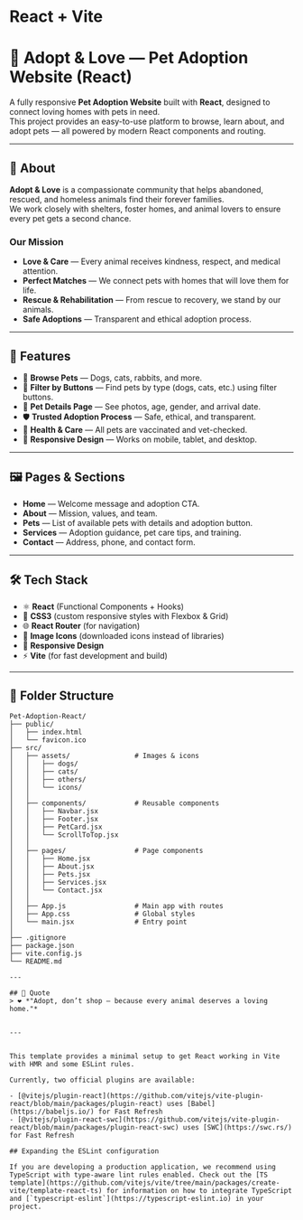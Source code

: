 # React + Vite

# 🐾 Adopt & Love — Pet Adoption Website (React)

A fully responsive **Pet Adoption Website** built with **React**, designed to connect loving homes with pets in need.  
This project provides an easy-to-use platform to browse, learn about, and adopt pets — all powered by modern React components and routing.

---

## 📖 About

**Adopt & Love** is a compassionate community that helps abandoned, rescued, and homeless animals find their forever families.  
We work closely with shelters, foster homes, and animal lovers to ensure every pet gets a second chance.

### Our Mission
- **Love & Care** — Every animal receives kindness, respect, and medical attention.  
- **Perfect Matches** — We connect pets with homes that will love them for life.  
- **Rescue & Rehabilitation** — From rescue to recovery, we stand by our animals.  
- **Safe Adoptions** — Transparent and ethical adoption process.  

---

## 🌟 Features

- 🐶 **Browse Pets** — Dogs, cats, rabbits, and more.  
- 🔘 **Filter by Buttons** — Find pets by type (dogs, cats, etc.) using filter buttons.  
- 📄 **Pet Details Page** — See photos, age, gender, and arrival date.  
- 🛡️ **Trusted Adoption Process** — Safe, ethical, and transparent.  
- 💉 **Health & Care** — All pets are vaccinated and vet-checked.  
- 📱 **Responsive Design** — Works on mobile, tablet, and desktop.  

---

## 🖼️ Pages & Sections

- **Home** — Welcome message and adoption CTA.  
- **About** — Mission, values, and team.  
- **Pets** — List of available pets with details and adoption button.  
- **Services** — Adoption guidance, pet care tips, and training.  
- **Contact** — Address, phone, and contact form.  

---

## 🛠️ Tech Stack

- ⚛️ **React** (Functional Components + Hooks)  
- 🎨 **CSS3** (custom responsive styles with Flexbox & Grid)  
- 🌐 **React Router** (for navigation)  
- 🐾 **Image Icons** (downloaded icons instead of libraries)  
- 📱 **Responsive Design**  
- ⚡ **Vite** (for fast development and build)  

---

## 📂 Folder Structure

```plaintext
Pet-Adoption-React/
├── public/
│   ├── index.html
│   └── favicon.ico
├── src/
│   ├── assets/                # Images & icons
│   │   ├── dogs/
│   │   ├── cats/
│   │   ├── others/
│   │   └── icons/
│   │
│   ├── components/            # Reusable components
│   │   ├── Navbar.jsx
│   │   ├── Footer.jsx
│   │   ├── PetCard.jsx
│   │   └── ScrollToTop.jsx
│   │
│   ├── pages/                 # Page components
│   │   ├── Home.jsx
│   │   ├── About.jsx
│   │   ├── Pets.jsx
│   │   ├── Services.jsx
│   │   └── Contact.jsx
│   │
│   ├── App.js                 # Main app with routes
│   ├── App.css                # Global styles
│   └── main.jsx               # Entry point
│
├── .gitignore
├── package.json
├── vite.config.js
└── README.md

---

## 💌 Quote
> ❤️ *"Adopt, don’t shop — because every animal deserves a loving home."*


---


This template provides a minimal setup to get React working in Vite with HMR and some ESLint rules.

Currently, two official plugins are available:

- [@vitejs/plugin-react](https://github.com/vitejs/vite-plugin-react/blob/main/packages/plugin-react) uses [Babel](https://babeljs.io/) for Fast Refresh
- [@vitejs/plugin-react-swc](https://github.com/vitejs/vite-plugin-react/blob/main/packages/plugin-react-swc) uses [SWC](https://swc.rs/) for Fast Refresh

## Expanding the ESLint configuration

If you are developing a production application, we recommend using TypeScript with type-aware lint rules enabled. Check out the [TS template](https://github.com/vitejs/vite/tree/main/packages/create-vite/template-react-ts) for information on how to integrate TypeScript and [`typescript-eslint`](https://typescript-eslint.io) in your project.
